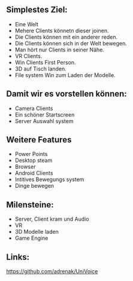 
## Simplestes Ziel:
- Eine Welt
- Mehere Clients könnetn dieser joinen.
- Die Clients können mit ein anderer reden.
- Die Clients können sich in der Welt bewegen.
- Man hört nur Clients in seiner Nähe.
- VR Clients.
- Win Clients First Person.
- 3D auf Tisch landen.
- File system Win zum Laden der Modelle.

## Damit wir es vorstellen können:
- Camera Clients
- Ein schöner Startscreen
- Server Auswahl system

## Weitere Features
- Power Points
- Desktop steam
- Browser
- Android Clients
- Intitives Bewegungs system
- Dinge bewegen



## Milensteine:
- Server, Client kram und Audio
- VR
- 3D Modelle laden
- Game Engine 


## Links:
https://github.com/adrenak/UniVoice